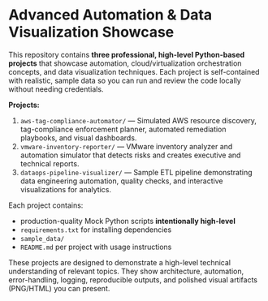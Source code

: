 # Advanced Automation & Data Visualization Showcase

This repository contains **three professional, high-level Python-based projects** that showcase automation, cloud/virtualization orchestration concepts, and data visualization techniques. Each project is self-contained with realistic, sample data so you can run and review the code locally without needing credentials.

**Projects:**
1. `aws-tag-compliance-automator/` — Simulated AWS resource discovery, tag-compliance enforcement planner, automated remediation playbooks, and visual dashboards.
2. `vmware-inventory-reporter/` — VMware inventory analyzer and automation simulator that detects risks and creates executive and technical reports.
3. `dataops-pipeline-visualizer/` — Sample ETL pipeline demonstrating data engineering automation, quality checks, and interactive visualizations for analytics.

Each project contains:
- production-quality Mock Python scripts **intentionally high-level**
- `requirements.txt` for installing dependencies
- `sample_data/` 
- `README.md` per project with usage instructions 

These projects are designed to demonstrate a high-level technical understanding of relevant topics. They show architecture, automation, error-handling, logging, reproducible outputs, and polished visual artifacts (PNG/HTML) you can present.
